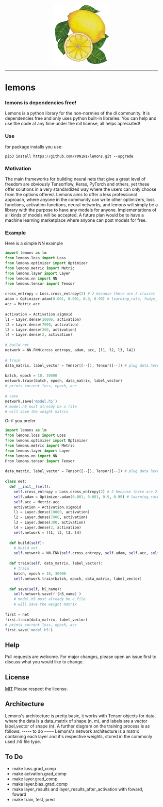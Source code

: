 <p align="center">
  <img src="https://github.com/Y0N1N1/lemons/blob/main/docs/assets/images/lemonslogo.png?raw=true" height="200" />
</p>

--------------------------------------------------------------------

# lemons
### lemons is dependencies free!

Lemons is a python library for the non-normies of the dl community. It is dependencies free and only uses python built-in libraries. You can help and use the code at any time under the mit license, all helps apreciated! 

### Use
for package installs you use:
```
pip3 install https://github.com/Y0N1N1/lemons.git --upgrade
```
### Motivation
The main frameworks for building neural nets that give a great level of freedom are obviously Tensorflow, Keras, PyTorch and others, yet these offer solutions in a very standardized way where the users can only choose from the options offered. Lemons aims to offer a less professional approach, where anyone in the community can write other optimizers, loss functions, activation functions, neural networks, and lemons will simply be a library with the purpose to have any models for anyone. Implementations of all kinds of models will be accepted. A future plan would be to have a machine learning marketplace where anyone can post models for free.

### Example
Here is a simple NN example
```python
import lemons as lm
from lemons.loss import Loss
from lemons.optimizer import Optimizer
from lemons.metric import Metric
from lemons.layer import Layer
from lemons.nn import NN
from lemons.tensor import Tensor

cross_entropy = Loss.cross_entropy(2) # 2 because there are 2 classes
adam = Optimizer.adam(0.001, 0.001, 0.9, 0.99) # learning_rate, fudge_factor,decay_rate_one, decay_rate_two 
acc = Metric.acc

activation = Activation.sigmoid
l1 = Layer.dense(10000, activation)
l2 = Layer.dense(7000, activation)
l3 = Layer.dense(300, activation)
l4 = Layer.dense(2, activation)

# build net
network = NN.FNN(cross_entropy, adam, acc, [l1, l2, l3, l4])

# train
data_matrix, label_vector = Tensor([--]), Tensor([--]) # plug data here

batch, epoch = 10, 30000
network.train(batch, epoch, data_matrix, label_vector)
# prints current loss, epoch, acc

# save
network.save('model.h5')
# model.h5 must already be a file
# will save the weight matrix 
```
Or if you prefer
```python
import lemons as lm
from lemons.loss import Loss
from lemons.optimizer import Optimizer
from lemons.metric import Metric
from lemons.layer import Layer
from lemons.nn import NN
From lemons.tensor import Tensor

data_matrix, label_vector = Tensor([--]), Tensor([--]) # plug data here

class net:
  def __init__(self):
    self.cross_entropy = Loss.cross_entropy(2) # 2 because there are 2 classes
    self.adam = Optimizer.adam(0.001, 0.001, 0.9, 0.99) # learning_rate, fudge_factor,decay_rate_one, decay_rate_two 
    self.acc = Metric.acc
    activation = Activation.sigmoid
    l1 = Layer.dense(10000, activation) 
    l2 = Layer.dense(7000, activation)
    l3 = Layer.dense(300, activation)
    l4 = Layer.dense(2, activation)
    self.network = [l1, l2, l3, l4]
  
  def build(self):
    # build net
    self.network = NN.FNN(self.cross_entropy, self.adam, self.acc, self.network)
  
  def train(self, data_matrix, label_vector):
    # train
    batch, epoch = 10, 30000
    self.network.train(batch, epoch, data_matrix, label_vector)
  
  def save(self, h5_name):
    self.network.save(f'{h5_name}')
    # model.h5 must already be a file
    # will save the weight matrix 
  
first = net
first.train(data_matrix, label_vector)
# prints current loss, epoch, acc
first.save('model.h5')
```
## Help
Pull requests are welcome. For major changes, please open an issue first to discuss what you would like to change.
## License
[MIT](https://choosealicense.com/licenses/mit/)
Please respect the license.
## Architecture
Lemons's architecture is pretty basic, it works with Tensor objects for data, where the data is a data_matrix of shape (n, m), and labels are a vector label_vector of shape (n). A further diagram on the training process is as follows:
----- to do -----
Lemons's network architecture is a matrix containing each layer and it's respective weights, stored in the commonly used .h5 file type.
## To Do

- make loss.grad_comp
- make actvation.grad_comp
- make layer.grad_comp
- make layer.bias_grad_comp
- make layer_results and layer_results_after_activation with foward, foward
- make train, test, pred
